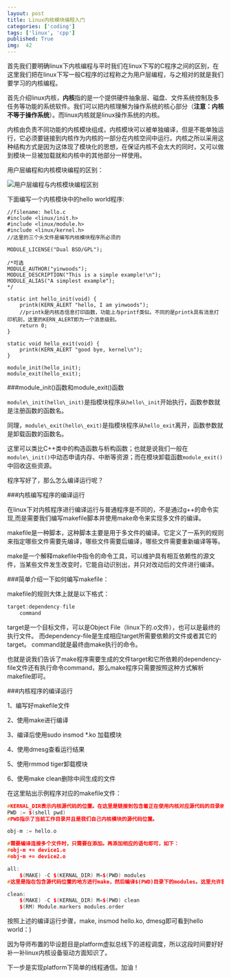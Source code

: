 ```yaml
---
layout: post
title: Linux内核模块编程入门
categories: ['coding']
tags: ['linux', 'cpp']
published: True
img:  42
---
```


首先我们要明确linux下内核编程与平时我们在linux下写的C程序之间的区别，在这里我们把在linux下写一般C程序的过程称之为用户层编程，与之相对的就是我们要学习的内核编程。

首先介绍linux内核，**内核**指的是一个提供硬件抽象层、磁盘、文件系统控制及多任务等功能的系统软件。我们可以把内核理解为操作系统的核心部分（**注意：内核不等于操作系统**）。而linux内核就是linux操作系统的内核。

内核由负责不同功能的内核模块组成，内核模块可以被单独编译，但是不能单独运行，它必须要链接到内核作为内核的一部分在内核空间中运行。内核之所以采用这种结构方式是因为这体现了模块化的思想，在保证内核不会太大的同时，又可以做到模块一旦被加载就和内核中的其他部分一样使用。

用户层编程和内核模块编程的区别：

![用户层编程与内核模块编程区别](http://7xlnl2.com1.z0.glb.clouddn.com/post42-difference.jpg)

下面编写一个内核模块中的hello world程序:

```
//filename: hello.c
#include <linux/init.h>
#include <linux/module.h>
#include <linux/kernel.h>
//这里的三个头文件是编写内核模块程序所必须的

MODULE_LICENSE("Dual BSD/GPL");

/*可选
MODULE_AUTHOR("yinwoods");
MODULE_DESCRIPTION("This is a simple example!\n");
MODULE_ALIAS("A simplest example");
*/

static int hello_init(void) {
    printk(KERN_ALERT "hello, I am yinwoods");
    //printk是内核态信息打印函数，功能上与printf类似。不同的是printk具有消息打印机别，这里的KERN_ALERT即为一个消息级别。
    return 0;
}

static void hello_exit(void) {
    printk(KERN_ALERT "good bye, kernel\n");
}

module_init(hello_init);
module_exit(hello_exit);
```

###module\_init()函数和module\_exit()函数

`module\_init(hello\_init)`是指模块程序从`hello\_init`开始执行，函数参数就是注册函数的函数名。

同理，`module\_exit(hello\_exit)`是指模块程序从`hello_exit`离开，函数参数就是卸载函数的函数名。

这里可以类比C++类中的构造函数与析构函数；也就是说我们一般在`module\_init()`中动态申请内存、中断等资源；而在模块卸载函数`module_exit()`中回收这些资源。

程序写好了，那么怎么编译运行呢？

###内核编写程序的编译运行

在linux下对内核程序进行编译运行与普通程序是不同的，不是通过g++的命令实现,而是需要我们编写makefile脚本并使用make命令来实现多文件的编译。

makefile是一种脚本，这种脚本主要是用于多文件的编译。它定义了一系列的规则来指定哪些文件需要先编译，哪些文件需要后编译，哪些文件需要重新编译等等。

make是一个解释makefile中指令的命令工具，可以维护具有相互依赖性的源文件，当某些文件发生改变时，它能自动识别出，并只对改动后的文件进行编译。

###简单介绍一下如何编写makefile：

makefile的规则大体上就是以下格式：

```CPP
target:dependency-file
    command
```

target是一个目标文件，可以是Object File（linux下的.o文件），也可以是最终的执行文件。
而dependency-file是生成相应target所需要依赖的文件或者其它的target。
command就是最终由make执行的命令。

也就是说我们告诉了make程序需要生成的文件target和它所依赖的dependency-file文件还有执行命令command，那么make程序只需要按照这种方式解析makefile即可。

###内核程序的编译运行

1、编写好makefile文件

2、使用make进行编译

3、编译后使用sudo insmod *.ko 加载模块

4、使用dmesg查看运行结果

5、使用rmmod tiger卸载模块

6、使用make clean删除中间生成的文件

在这里贴出示例程序对应的makefile文件：

```CPP
#KERNAL_DIR表示内核源代码的位置。在这里是链接到包含着正在使用内核对应源代码的目录树位置。
PWD := $(shell pwd)
#PWD指示了当前工作目录并且是我们自己内核模块的源代码位置。

obj-m := hello.o

#需要编译连接多个文件时，只需要在添加。再添加相应的语句即可，如下：
#obj-m += device1.o
#obj-m += device2.o

all:
	$(MAKE) -C $(KERNAL_DIR) M=$(PWD) modules
#这里是指在包含源代码位置的地方进行make，然后编译$(PWD)目录下的modules。这里允许我们使用所有定义在内核源代码树下的所有规则来编译我们的内核模块。

clean:
	$(MAKE) -C $(KERNAL_DIR) M=$(PWD) clean
	$(RM) Module.markers modules.order
```

按照上述的编译运行步骤，make, insmod hello.ko, dmesg即可看到hello world：)

因为导师布置的毕设题目是platform虚拟总线下的进程调度，所以这段时间要好好补一补linux内核设备驱动方面知识了。

下一步是实现platform下简单的线程通信。加油！
